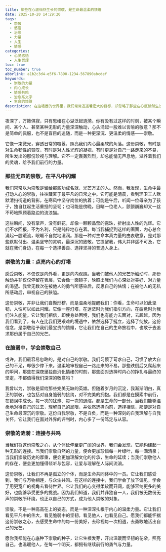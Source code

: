 ```yaml
---
title: 那些在心底悄然生长的崇敬，是生命最温柔的馈赠
date: 2025-10-20 14:29:20
tags:
  - 崇敬
  - 感悟
  - 治愈
  - 力量
  - 人生
  - 情感
categories:
  - 心灵感悟
  - 人生哲理
toc: true
toc_number: true
abbrlink: a1b2c3d4-e5f6-7890-1234-567890abcdef
keywords:
  - 崇敬的力量
  - 内心成长
  - 情感共鸣
  - 治愈系文字
  - 生命的馈赠
description: 在这喧嚣的世界里，我们常常追逐着宏大的目标，却忽略了那些在心底悄然生长的崇敬。它们不是对伟人的仰望，而是对平凡生命中闪光点的温柔凝视，是对每一次坚持、每一份善良的深切致敬。这篇文章将带你走进内心深处，感受崇敬如何滋养灵魂，点亮前行的路。
---
```


夜深了，万籁俱寂，只有思绪在心湖泛起涟漪。你有没有过这样的时刻，被某个瞬间、某个人、甚至某种无形的力量深深触动，心头涌起一股难以言喻的敬意？那不是简单的佩服，也不是盲目的追随，而是一种更深沉、更温柔的情感——崇敬。

它像一束微光，穿透日常的喧嚣，照亮我们内心最柔软的角落。这份崇敬，有时是对生命韧性的赞叹，有时是对人性光辉的凝视，有时更是对自己一路走来的不易，所生发出的那份珍视与理解。它不一定轰轰烈烈，却总能悄无声息地，滋养着我们的灵魂，给予我们前行的力量。

### 那些无声的崇敬，在平凡中闪耀

我们常常以为崇敬是留给那些功成名就、光芒万丈的人。然而，我发现，生命中最打动人心的崇敬，往往藏匿于最平凡的日常之中。它可能是清晨，看到环卫工人默默清扫街道的背影，在寒风中坚守岗位的执着；可能是午后，听闻一位母亲为了孩子，独自扛起生活重担的坚韧；也可能是傍晚，目睹一位老人，颤颤巍巍却又一丝不苟地照顾着路边的流浪猫。

这些瞬间，没有掌声，没有鲜花，却像一颗颗晶莹的露珠，折射出人性的光辉。它们不求回报，不为名利，只是纯粹地存在着。每当我捕捉到这样的画面，内心总会涌起一股暖流，眼眶不自觉地湿润。那是一种对生命本真力量的由衷敬意，是对那些默默付出、温柔坚守的灵魂，最深沉的致敬。它提醒我，伟大并非遥不可及，它就在我们身边，在每一个选择善良、选择坚持的普通人身上。

### 崇敬的力量：点亮内心的灯塔

感受崇敬，不仅仅是向外看，更是向内观照。当我们被他人的光芒所触动时，那份触动并非仅仅停留在表层，它会像一面镜子，映照出我们内心深处对美好、对力量的渴望。我曾无数次在被他人的勇气所感染后，反思自己的怯懦；在被他人的无私所感动后，审视自己的狭隘。

这份崇敬，并非让我们自惭形秽，而是温柔地提醒我们：你看，生命可以如此坚韧，人性可以如此闪耀。它像一座灯塔，在迷茫时为我们指引方向，在疲惫时为我们注入能量。它让我们相信，即使身处困境，我们也有能力去面对，去超越。因为我们看到了，有人在比我们更艰难的境遇中，依然选择了挺立，选择了绽放。这份信念，是崇敬给予我们最宝贵的馈赠，它让我们在自己的生命旅程中，也敢于去追求那份属于自己的光芒。

### 在脆弱中，学会崇敬自己

或许，我们最容易忽略的，是对自己的崇敬。我们习惯了苛求自己，习惯了放大自己的不足，却很少停下来，温柔地审视自己一路走来的不易。那些跌倒后又爬起来的瞬间，那些在深夜里独自消化情绪的时刻，那些面对选择时内心的挣扎与最终的坚定，不都值得我们深深的敬意吗？

我曾以为，崇敬是留给那些完美无缺的英雄。但随着岁月的沉淀，我渐渐明白，真正的崇敬，也包括对自身脆弱的接纳，对不完美的拥抱。我们都是在摸索中前行，在错误中成长。每一次的犹豫、每一次的退缩，都是生命的一部分。当我们能够温柔地对待自己的过去，理解自己的局限，并依然选择向前，选择相信，那便是对自己生命最深沉的崇敬。这份自我崇敬，不是自负，而是一种深刻的自我理解与自我关怀，它让我们在面对外界的评判时，内心多了一份笃定与从容。

### 崇敬的涟漪：连接与共鸣

当我们将这份崇敬之心，从个体延伸至更广阔的世界，我们会发现，它能构建起一种无形的连接。当我们崇敬自然的力量，便会更加珍惜每一片绿叶，每一滴清泉；当我们崇敬历史的厚重，便会更加理解文化的传承，生命的延续；当我们崇敬他人的存在，便会更加懂得倾听与包容，让爱与理解在人际间流淌。

这份崇敬，让我们不再是孤立的个体，而是生命共同体中的一员。它让我们感受到，我们与万物相连，与众生共鸣。在这样的连接中，我们学会了放下偏见，学会了用更宽广的视角去看待世界。它让我们的心变得柔软而开阔，能够容纳更多的美好，也能够承受更多的挑战。因为我们知道，我们并非独自一人，我们被无数份无声的崇敬所环绕，也正以自己的方式，成为他人崇敬的对象。

崇敬，不是一种高高在上的姿态，而是一种深深扎根于内心的温柔力量。它让我们看见平凡中的伟大，看见脆弱中的坚韧，看见他人，也看见自己。愿我们都能怀揣这份崇敬之心，去感受生命中的每一份美好，去珍视每一次相遇，去勇敢地活出自己的光芒。

愿你我都能在心底种下崇敬的种子，让它生根发芽，开出温暖而坚韧的花朵，照亮自己，也温暖他人，在每一个明天，都拥有继续前行的勇气与力量。